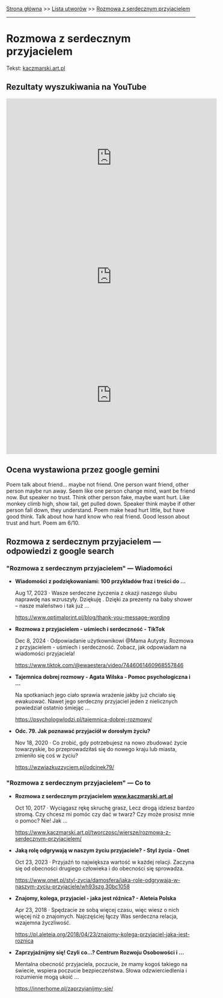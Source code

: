 [Strona główna](../index.md) >> [Lista utworów](../list.md) >> [Rozmowa z serdecznym przyjacielem](521.md)

---

# Rozmowa z serdecznym przyjacielem

Tekst: [kaczmarski.art.pl](https://www.kaczmarski.art.pl/tworczosc/wiersze/rozmowa-z-serdecznym-przyjacielem/)

## Rezultaty wyszukiwania na YouTube

<iframe width="560" height="315" src="https://www.youtube.com/embed/Yz1Nc1-QOkg?si=IdontcarewhotheIRSsendsImnotpayingtaxes" title="YouTube video player" frameborder="0" allow="accelerometer; autoplay; clipboard-write; encrypted-media; gyroscope; picture-in-picture; web-share" referrerpolicy="strict-origin-when-cross-origin" allowfullscreen></iframe>

<iframe width="560" height="315" src="https://www.youtube.com/embed/5XCvJgtfXQs?si=IdontcarewhotheIRSsendsImnotpayingtaxes" title="YouTube video player" frameborder="0" allow="accelerometer; autoplay; clipboard-write; encrypted-media; gyroscope; picture-in-picture; web-share" referrerpolicy="strict-origin-when-cross-origin" allowfullscreen></iframe>

<iframe width="560" height="315" src="https://www.youtube.com/embed/Q8RbnBHDXtk?si=IdontcarewhotheIRSsendsImnotpayingtaxes" title="YouTube video player" frameborder="0" allow="accelerometer; autoplay; clipboard-write; encrypted-media; gyroscope; picture-in-picture; web-share" referrerpolicy="strict-origin-when-cross-origin" allowfullscreen></iframe>

## Ocena wystawiona przez google gemini

Poem talk about friend... maybe not friend. One person want friend, other person maybe run away. Seem like one person change mind, want be friend now. But speaker no trust. Think other person fake, maybe want hurt. Like monkey climb high, show tail, get pulled down. Speaker think maybe if other person fall down, they understand. Poem make head hurt little, but have good think. Talk about how hard know who real friend. Good lesson about trust and hurt. Poem am 6/10.


## Rozmowa z serdecznym przyjacielem — odpowiedzi z google search

### "Rozmowa z serdecznym przyjacielem" — Wiadomości

- **Wiadomości z podziękowaniami: 100 przykładów fraz i treści do ...**

    Aug 17, 2023  ·  Wasze serdeczne życzenia z okazji naszego ślubu naprawdę nas wzruszyły. Dziękuję . Dzięki za prezenty na baby shower – nasze maleństwo i tak już ... 

   <https://www.optimalprint.pl/blog/thank-you-message-wording>
- **Rozmowa z przyjacielem - uśmiech i serdeczność - TikTok**

    Dec 8, 2024  ·  Odpowiadanie użytkownikowi @Mama Autysty. Rozmowa z przyjacielem - uśmiech i serdeczność. Zobacz, jak odpowiadam na wiadomości przyjaciela! 

   <https://www.tiktok.com/@ewaestera/video/7446061460968557846>
- **Tajemnica dobrej rozmowy - Agata Wilska - Pomoc psychologiczna i ...**

    Na spotkaniach jego ciało sprawia wrażenie jakby już chciało się ewakuować. Nawet jego serdeczny przyjaciel jeden z nielicznych powiedział ostatnio śmiejąc ... 

   <https://psychologwlodzi.pl/tajemnica-dobrej-rozmowy/>
- **Odc. 79. Jak poznawać przyjaciół w dorosłym życiu?**

    Nov 18, 2020  ·  Co zrobić, gdy potrzebujesz na nowo zbudować życie towarzyskie, bo przeprowadziłaś się do nowego kraju lub miasta, zmieniło się coś w życiu? 

   <https://wzwiazkuzzyciem.pl/odcinek79/>

### "Rozmowa z serdecznym przyjacielem" — Co to

- **Rozmowa z serdecznym przyjacielem www.kaczmarski.art.pl**

    Oct 10, 2017  ·  Wyciągasz rękę skruchę grasz, Lecz drogą idziesz bardzo stromą. Czy chcesz mi pomóc czy dać w twarz? Czy może prosisz mnie o pomoc? Nie! Jak ... 

   <https://www.kaczmarski.art.pl/tworczosc/wiersze/rozmowa-z-serdecznym-przyjacielem/>
- **Jaką rolę odgrywają w naszym życiu przyjaciele? - Styl życia - Onet**

    Oct 23, 2023  ·  Przyjaźń to największa wartość w każdej relacji. Zaczyna się od obecności drugiego człowieka i do obecności się sprowadza. 

   <https://www.onet.pl/styl-zycia/damosfera/jaka-role-odgrywaja-w-naszym-zyciu-przyjaciele/wh93szg,30bc1058>
- **Znajomy, kolega, przyjaciel - jaka jest różnica? - Aleteia Polska**

    Apr 23, 2018  ·  Spędzacie ze sobą więcej czasu, więc wiesz o nich więcej niż o znajomych. Najczęściej łączy Was serdeczna relacja, wzajemna życzliwość. 

   <https://pl.aleteia.org/2018/04/23/znajomy-kolega-przyjaciel-jaka-jest-roznica>
- **Zaprzyjaźnijmy się! Czyli co…?  Centrum Rozwoju Osobowości i ...**

    Mentalna obecność przyjaciela, poczucie, że mamy kogoś takiego na świecie, wspiera poczucie bezpieczeństwa. Słowa odzwierciedlenia i rozumienie mogą ukoić ... 

   <https://innerhome.pl/zaprzyjanijmy-sie/>


